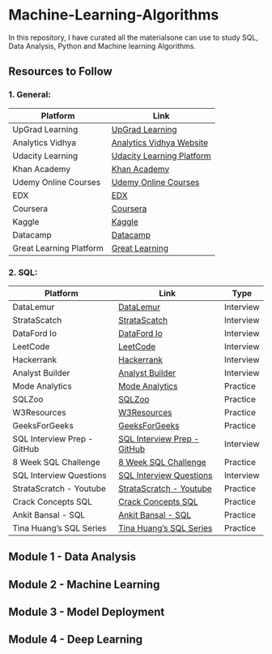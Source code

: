 # Machine-Learning-Algorithms
In this repository, I have curated all the materialsone can use to study SQL, Data Analysis, Python and Machine learning Algorithms.

## Resources to Follow
### 1. General:

| Platform               | Link                                                                                            |
|-----------------------|-------------------------------------------------------------------------------------------------|
| UpGrad Learning       | [UpGrad Learning](https://www.notion.so/UpGrad-Learning-5b6c7b338fd2425e983f7052f5e4279c?pvs=21) |
| Analytics Vidhya      | [Analytics Vidhya Website](https://www.notion.so/Analytics-Vidhya-Website-c7376ed03b49425aa0a85421ad2f6dc7?pvs=21) |
| Udacity Learning      | [Udacity Learning Platform](https://www.notion.so/Udacity-Learning-Platform-0d25b39d0e174c5f803b666e1711fef2?pvs=21) |
| Khan Academy          | [Khan Academy](https://www.notion.so/Khan-Academy-cd69d1ffd4ad41d1bff21bd6ffa51618?pvs=21) |
| Udemy Online Courses  | [Udemy Online Courses](https://www.notion.so/Udemy-Online-Courses-3bd29fc79f264b25aef20d765b147272?pvs=21) |
| EDX                   | [EDX](https://www.notion.so/EDX-272a1f5f4b60451f87fdd25792cc67ca?pvs=21) |
| Coursera              | [Coursera](https://www.notion.so/Coursera-707788edbb434beb944cf75b07a73df1?pvs=21) |
| Kaggle                | [Kaggle](https://www.notion.so/Kaggle-4fbcd705c76e4e5bb7341e87027bb599?pvs=21) |
| Datacamp              | [Datacamp](https://www.notion.so/Datacamp-9398400077944de18f61943640d014ce?pvs=21) |
| Great Learning Platform | [Great Learning](https://www.greatlearning.in/)

### 2. SQL:

| Platform                         | Link                                                                                                    | Type      |
|---------------------------------|---------------------------------------------------------------------------------------------------------|-----------|
| DataLemur                       | [DataLemur](https://www.notion.so/DataLemur-c4801f26b5eb4f108f0e53ae8a12e314?pvs=21)                    | Interview|
| StrataScatch                    | [StrataScatch](https://www.notion.so/StrataScatch-7332f82080ca468a91f41d6822fa2248?pvs=21)              | Interview|
| DataFord Io                     | [DataFord Io](https://www.notion.so/DataFord-Io-a2f46f5ff7c74915a45f2d641109cc1c?pvs=21)                  | Interview|
| LeetCode                        | [LeetCode](https://www.notion.so/LeetCode-885379cd3c044fd3905f1f4b3b1bb87a?pvs=21)                        | Interview|
| Hackerrank                      | [Hackerrank](https://www.notion.so/Hackerrank-868a3290ce6d462a90e1067a2fb13a05?pvs=21)                    | Interview|
| Analyst Builder                 | [Analyst Builder](https://www.notion.so/Analyst-Builder-552a1473ec9a430288f57a375436981e?pvs=21)         | Interview|
| Mode Analytics                  | [Mode Analytics](https://www.notion.so/Mode-Analytics-a5e5d74308714f5fb8e478278457b77b?pvs=21)            | Practice|
| SQLZoo                          | [SQLZoo](https://www.notion.so/SQLZoo-f9e3a767b30642929597de8a83a9c37e?pvs=21)                            | Practice|
| W3Resources                     | [W3Resources](https://www.notion.so/W3Resources-ea1deee49e10431bbf1bac3d41510bc0?pvs=21)                    | Practice|
| GeeksForGeeks                   | [GeeksForGeeks](https://www.notion.so/GeeksForGeeks-f3564d76ad3f4364a035eef218c6b467?pvs=21)              | Practice|
| SQL Interview Prep - GitHub     | [SQL Interview Prep - GitHub](https://www.notion.so/SQL-Interview-Prep-GitHub-6ad67b0a31b847569ed386d43707a766?pvs=21) | Interview|
| 8 Week SQL Challenge            | [8 Week SQL Challenge](https://www.notion.so/8-Week-SQL-Challenge-4a8cee3d9e3e49079632384681085aac?pvs=21)| Practice|
| SQL Interview Questions         | [SQL Interview Questions](https://www.notion.so/SQL-Interview-Questions-4055b3dd217c47f8886645d08f3ef669?pvs=21)| Interview|
| StrataScratch - Youtube         | [StrataScratch - Youtube](https://www.notion.so/StrataScratch-Youtube-f53c524bc8ec4a879e6d8aed77c9981d?pvs=21)| Practice|
| Crack Concepts SQL              | [Crack Concepts SQL](https://www.notion.so/Crack-Concepts-SQL-ece4135e70eb4f55a22af2421dcb943c?pvs=21)   | Practice|
| Ankit Bansal - SQL              | [Ankit Bansal - SQL](https://www.notion.so/Ankit-Bansal-SQL-a3d3bfbebb924c63a83f0314a2d39785?pvs=21)   | Practice|
| Tina Huang’s SQL Series         | [Tina Huang’s SQL Series](https://www.notion.so/Tina-Huang-s-SQL-Series-d7cf6fa23f414a0c88e829edc52d978c?pvs=21) | Practice|


## Module 1 - Data Analysis

## Module 2 - Machine Learning

## Module 3 - Model Deployment


## Module 4 - Deep Learning




